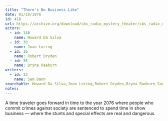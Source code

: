 ```yaml
---
title: "There's No Business Like"
date: 01/19/1976
id: 418
url: https://archive.org/download/cbs_radio_mystery_theater/cbs_radio_mystery_theater-0401-0450.zip/cbs_radio_mystery_theater-0401-0450%2Fcbsrmt_0418_theres_no_business_like.mp3
actors:  
  - id: 140
    name: Howard Da Silva  
  - id: 30
    name: Joan Loring  
  - id: 16
    name: Robert Dryden  
  - id: 35
    name: Bryna Raeburn
writers:  
  - id: 13
    name: Sam Dann
searchable: Howard Da Silva,Joan Loring,Robert Dryden,Bryna Raeburn Sam Dann
notes:  
---
```

A time traveler goes forward in time to the year 2076 where people who commit crimes against society are sentenced to spend time in show business — where the stunts and special effects are real and dangerous.